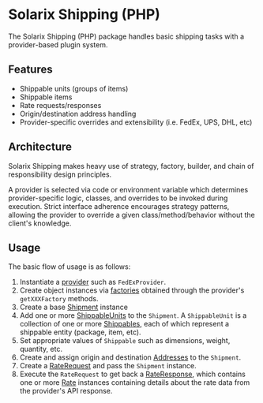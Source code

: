 # Solarix Shipping (PHP)

The Solarix Shipping (PHP) package handles basic shipping tasks with a provider-based plugin system.

## Features

- Shippable units (groups of items)
- Shippable items
- Rate requests/responses
- Origin/destination address handling
- Provider-specific overrides and extensibility (i.e. FedEx, UPS, DHL, etc)

## Architecture

Solarix Shipping makes heavy use of strategy, factory, builder, and chain of responsibility design principles.

A provider is selected via code or environment variable which determines provider-specific logic, classes, and overrides to be invoked during execution.  Strict interface adherence encourages strategy patterns, allowing the provider to override a given class/method/behavior without the client's knowledge.

## Usage

The basic flow of usage is as follows:

1. Instantiate a [provider](src/Solarix/Shipping/Provider) such as `FedExProvider`.
2. Create object instances via [factories](src/Solarix/Shipping/Factory) obtained through the provider's `getXXXFactory` methods.
3. Create a base [Shipment](src/Solarix/Shipping/Model/Shipment.php) instance
4. Add one or more [ShippableUnits](src/Solarix/Shipping/Model/ShippableUnit.php) to the `Shipment`.  A `ShippableUnit` is a collection of one or more [Shippables](src/Solarix/Shipping/Model/Shippable.php), each of which represent a shippable entity (package, item, etc).
5. Set appropriate values of `Shippable` such as dimensions, weight, quantity, etc.
6. Create and assign origin and destination [Addresses](src/Solarix/Shipping/Model/Address.php) to the `Shipment`.
7. Create a [RateRequest](src/Solarix/Shipping/Model/Rate/RateRequest.php) and pass the `Shipment` instance.
8. Execute the `RateRequest` to get back a [RateResponse](src/Solarix/Shipping/Model/Rate/RateResponse.php), which contains one or more [Rate](src/Solarix/Shipping/Model/Rate/Rate.php) instances containing details about the rate data from the provider's API response.
